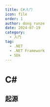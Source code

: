 ```yaml
---
title: C#入门
icon: file
order: 1
author: dong runze
date: 2024-07-19
category:	
  - 入门
tag: 
  - .NET
  - .NET Framework
  - SDk
---
```




# C#

## 起源

